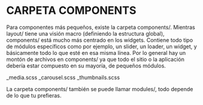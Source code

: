 # CARPETA COMPONENTS

Para componentes más pequeños, existe la carpeta components/. Mientras layout/ tiene una visión macro (definiendo la estructura global), components/ está mucho más centrado en los widgets. Contiene todo tipo de módulos específicos como por ejemplo, un slider, un loader, un widget, y básicamente todo lo que esté en esa misma línea. Por lo general hay un montón de archivos en components/ ya que todo el sitio o la aplicación debería estar compuesto en su mayoría, de pequeños módulos.

\_media.scss
\_carousel.scss
\_thumbnails.scss

La carpeta components/ también se puede llamar modules/, todo depende de lo que tu prefieras.
